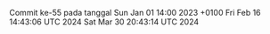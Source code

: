 Commit ke-55 pada tanggal Sun Jan 01 14:00 2023 +0100
Fri Feb 16 14:43:06 UTC 2024
Sat Mar 30 20:43:14 UTC 2024
